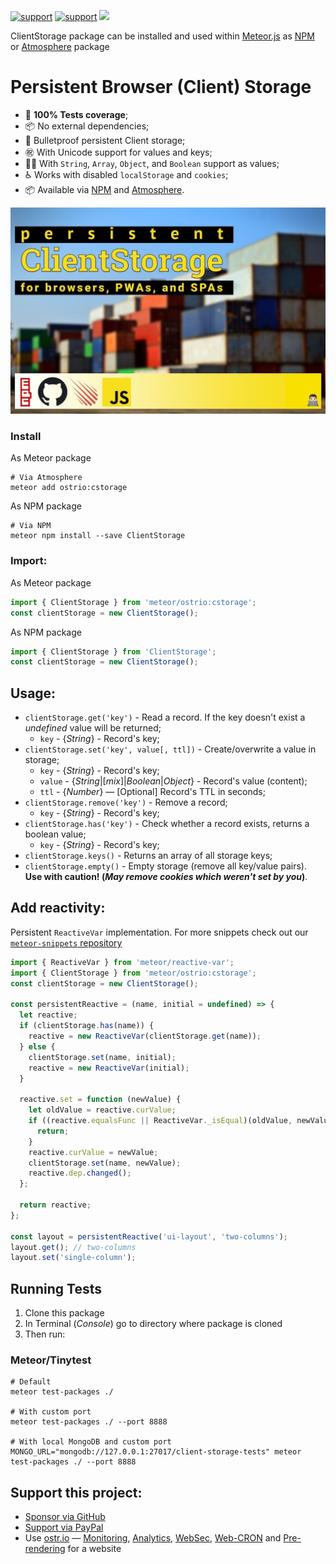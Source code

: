 [![support](https://img.shields.io/badge/support-GitHub-white)](https://github.com/sponsors/dr-dimitru)
[![support](https://img.shields.io/badge/support-PayPal-white)](https://paypal.me/veliovgroup)
<a href="https://ostr.io/info/built-by-developers-for-developers">
  <img src="https://ostr.io/apple-touch-icon-60x60.png" height="20">
</a>

ClientStorage package can be installed and used within [Meteor.js](https://docs.meteor.com/) as [NPM](https://www.npmjs.com/package/ClientStorage) or [Atmosphere](https://atmospherejs.com/ostrio/cstorage) package

# Persistent Browser (Client) Storage

- 👷 __100% Tests coverage__;
- 📦 No external dependencies;
- 💪 Bulletproof persistent Client storage;
- ㊗️ With Unicode support for values and keys;
- 👨‍💻 With `String`, `Array`, `Object`, and `Boolean` support as values;
- ♿ Works with disabled `localStorage` and `cookies`;
- 📦 Available via [NPM](https://www.npmjs.com/package/ClientStorage) and [Atmosphere](https://atmospherejs.com/ostrio/cstorage).

![ClientStorage NPM library logo](https://raw.githubusercontent.com/veliovgroup/Client-Storage/master/cover.jpg)

### Install

As Meteor package

```shell
# Via Atmosphere
meteor add ostrio:cstorage
```

As NPM package

```shell
# Via NPM
meteor npm install --save ClientStorage
```

### Import:

As Meteor package

```js
import { ClientStorage } from 'meteor/ostrio:cstorage';
const clientStorage = new ClientStorage();
```

As NPM package

```js
import { ClientStorage } from 'ClientStorage';
const clientStorage = new ClientStorage();
```

## Usage:

- `clientStorage.get('key')` - Read a record. If the key doesn't exist a *undefined* value will be returned;
  - `key` - {*String*} - Record's key;
- `clientStorage.set('key', value[, ttl])` - Create/overwrite a value in storage;
  - `key` - {*String*} - Record's key;
  - `value` - {*String*|[*mix*]|*Boolean*|*Object*} - Record's value (content);
  - `ttl` - {*Number*} — [Optional] Record's TTL in seconds;
- `clientStorage.remove('key')` - Remove a record;
  - `key` - {*String*} - Record's key;
- `clientStorage.has('key')` - Check whether a record exists, returns a boolean value;
  - `key` - {*String*} - Record's key;
- `clientStorage.keys()` - Returns an array of all storage keys;
- `clientStorage.empty()` - Empty storage (remove all key/value pairs). __Use with caution! (*May remove cookies which weren't set by you*)__.

## Add reactivity:

Persistent `ReactiveVar` implementation. For more snippets check out our [`meteor-snippets` repository](https://github.com/veliovgroup/meteor-snippets)

```js
import { ReactiveVar } from 'meteor/reactive-var';
import { ClientStorage } from 'meteor/ostrio:cstorage';
const clientStorage = new ClientStorage();

const persistentReactive = (name, initial = undefined) => {
  let reactive;
  if (clientStorage.has(name)) {
    reactive = new ReactiveVar(clientStorage.get(name));
  } else {
    clientStorage.set(name, initial);
    reactive = new ReactiveVar(initial);
  }

  reactive.set = function (newValue) {
    let oldValue = reactive.curValue;
    if ((reactive.equalsFunc || ReactiveVar._isEqual)(oldValue, newValue)) {
      return;
    }
    reactive.curValue = newValue;
    clientStorage.set(name, newValue);
    reactive.dep.changed();
  };

  return reactive;
};

const layout = persistentReactive('ui-layout', 'two-columns');
layout.get(); // two-columns
layout.set('single-column');
```

## Running Tests

1. Clone this package
2. In Terminal (*Console*) go to directory where package is cloned
3. Then run:

### Meteor/Tinytest

```shell
# Default
meteor test-packages ./

# With custom port
meteor test-packages ./ --port 8888

# With local MongoDB and custom port
MONGO_URL="mongodb://127.0.0.1:27017/client-storage-tests" meteor test-packages ./ --port 8888
```

## Support this project:

- [Sponsor via GitHub](https://github.com/sponsors/dr-dimitru)
- [Support via PayPal](https://paypal.me/veliovgroup)
- Use [ostr.io](https://ostr.io) — [Monitoring](https://snmp-monitoring.com), [Analytics](https://ostr.io/info/web-analytics), [WebSec](https://domain-protection.info), [Web-CRON](https://web-cron.info) and [Pre-rendering](https://prerendering.com) for a website
